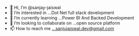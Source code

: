 - 👋 Hi, I’m @sanjay-jaiswal
- 👀 I’m interested in ...Dot Net full stack development
- 🌱 I’m currently learning ...Power BI And Backed Development
- 💞️ I’m looking to collaborate on ...open source platform
- 📫 How to reach me ...sanjujaiswal.dev@gmail.com

<!---
sanjay-jaiswal/sanjay-jaiswal is a ✨ special ✨ repository because its `README.md` (this file) appears on your GitHub profile.
You can click the Preview link to take a look at your changes.
--->
